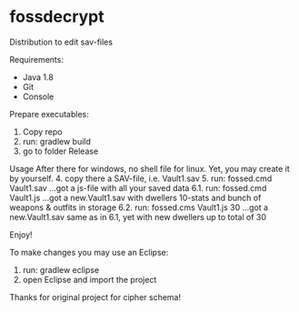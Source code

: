 # fossdecrypt

Distribution to edit sav-files

Requirements:
- Java 1.8
- Git
- Console

Prepare executables:
1. Copy repo
2. run: gradlew build
3. go to folder Release

Usage
After there for windows, no shell file for linux. Yet, you may create it by yourself.
4. copy there a SAV-file, i.e. Vault1.sav
5. run: fossed.cmd Vault1.sav
...got a js-file with all your saved data
6.1. run: fossed.cmd Vault1.js
...got a new.Vault1.sav with dwellers 10-stats and bunch of weapons & outfits in storage
6.2. run: fossed.cms Vault1.js 30
...got a new.Vault1.sav same as in 6.1, yet with new dwellers up to total of 30

Enjoy!

To make changes you may use an Eclipse:
1. run: gradlew eclipse
2. open Eclipse and import the project

Thanks for original project for cipher schema!
